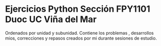 # Ejercicios Python Sección FPY1101 Duoc UC Viña del Mar

Ordenados por unidad y subunidad. Contiene los problemas , desarrollos mios, correcciones y repasos creados por mi durante sesiones de estudio.
